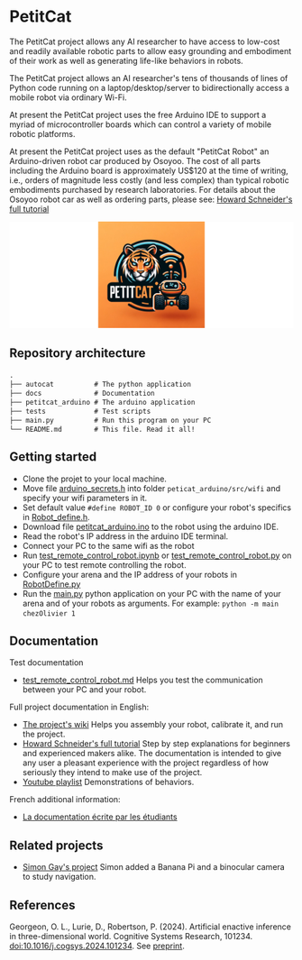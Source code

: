 # PetitCat

The PetitCat project allows any AI researcher to have access to low-cost and readily available robotic parts to allow easy grounding and embodiment of their work as well as generating life-like behaviors in robots.

The PetitCat project allows an AI researcher's tens of thousands of lines of Python code running on a laptop/desktop/server to bidirectionally access a mobile robot via ordinary Wi-Fi.

At present the PetitCat project uses the free Arduino IDE to support a myriad of microcontroller boards which can control a variety of mobile robotic platforms.

At present the PetitCat project uses as the default "PetitCat Robot" an Arduino-driven robot car produced by Osoyoo. The cost of all parts including the Arduino board is approximately US$120 at the time of writing, i.e., orders of magnitude less costly (and less complex) than typical robotic embodiments purchased by research laboratories. For details about the Osoyoo robot car as well as ordering parts, please see:
[Howard Schneider's full tutorial](docs/overview/Part_1_Easy_to_Read_Overview.md) 


![petitcat logo](docs/petitcat_logo.png)

## Repository architecture

```
.
├── autocat          # The python application
├── docs             # Documentation
├── petitcat_arduino # The arduino application
├── tests            # Test scripts
├── main.py          # Run this program on your PC            
└── README.md        # This file. Read it all!
```

## Getting started

* Clone the projet to your local machine.
* Move file [arduino_secrets.h](docs/first_step/arduino_secrets.h) into folder `peticat_arduino/src/wifi` and specify your wifi parameters in it. 
* Set default value `#define ROBOT_ID 0` or configure your robot's specifics in [Robot_define.h](petitcat_arduino/Robot_define.h).
* Download file [petitcat_arduino.ino](petitcat_arduino/petitcat_arduino.ino) to the robot using the arduino IDE.
* Read the robot's IP address in the arduino IDE terminal.
* Connect your PC to the same wifi as the robot
* Run [test_remote_control_robot.ipynb](tests/test_remote_control_robot.ipynb) or [test_remote_control_robot.py](tests/test_remote_control_robot.py) on your PC to test remote controlling the robot. 
* Configure your arena and the IP address of your robots in [RobotDefine.py](autocat/Robot/RobotDefine.py)
* Run the [main.py](main.py) python application on your PC with the name of your arena and of your robots as arguments. For example: `python -m main chezOlivier 1`



## Documentation 

Test documentation 
* [test_remote_control_robot.md](docs/tests/test_remote_control_robot.md) Helps you test the communication between your PC and your robot.

Full project documentation in English: 
* [The project's wiki](docs/wiki/home.md) Helps you assembly your robot, calibrate it, and run the project.
* [Howard Schneider's full tutorial](docs/overview/Part_1_Easy_to_Read_Overview.md) Step by step explanations for beginners and experienced makers alike. The documentation is intended to give any user a pleasant experience with the project regardless of how seriously they intend to make use of the project.
* [Youtube playlist](https://youtube.com/playlist?list=PLlSPp5EpW5vFb-ZMCr8m0dIOoKEQe9CIE&si=HachYRwgJR8I-BbH) Demonstrations of behaviors. 

French additional information:
* [La documentation écrite par les étudiants](docs/first_step/premier_pas.md)

## Related projects

* [Simon Gay's project](https://gaysimon.github.io/robot/robot_navigation_en.html) Simon added a Banana Pi and a binocular camera to study navigation.

## References

Georgeon, O. L., Lurie, D.,  Robertson, P. (2024). Artificial enactive inference in three-dimensional world. Cognitive Systems Research, 101234. [doi:10.1016/j.cogsys.2024.101234](https://doi.org/10.1016/j.cogsys.2024.101234).
See [preprint](https://hal.science/hal-04587508).